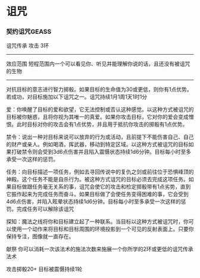 # 诅咒

### 契约诅咒GEASS

诅咒传承 攻击 3环

------------------------------------------------------------------------

效应范围
短程范围内一个可以看见你、听见并能理解你说的话，且还没有被诅咒的生物

------------------------------------------------------------------------

对抗目标的意志进行智力掷骰。如果目标的生命值为30或更低，则你有1点优势。若成功，对目标施加以下诅咒之一。诅咒持续1月1周1天1时1分

爱：你唤醒了目标的爱和欲望，它无法控制或否认这种感觉。以这种方式被诅咒的目标被你魅惑，且将你视为其唯一的真爱。如果你攻击目标，它对你的爱会变成憎恨。此时目标对你的攻击会有1点优势，并且用于抵抗你攻击的掷骰有1点优势。

禁令：说出一种对目标来说可以放弃的行为或活动，且前提下不能伤害自己、自己的财产或亲人。例如喝酒，挥武器，移动到特定区域。以这种方式被诅咒的目标如果打破禁令则会受到3d6点伤害并且陷入震慑状态持续1d6分钟。目标每小时至多承受一次这样的惩罚。

任务：向目标描述一项任务，例如去寻回传说中的复仇之剑或前往位于恐惧峰顶的神殿。这个任务不能是自杀行为。被这种方式诅咒的目标必须去完成这项任务。如果目标做跟任务毫无关系的事，诅咒会使它的攻击和检定掷骰带有1点劣势，直到它振作起来为完成任务而奋斗。如果目标做了会使任务变得困难的事，它会受到4d6点伤害，并陷入眩晕状态持续1d6分钟。目标每小时至多承受一次这样的惩罚。完成任务可以解除该诅咒

探知：魔法之线将你和目标建立起了一种联系。当目标以这种方式被诅咒时，你可以使用一个动作来将目标和目标周围的环境投影到一个可见的反射表面上。只要你保持专注，图像就一直存在。

献祭
你可以消耗一次该法术的施法次数来施展一个你所学的2环或更低的诅咒传承法术

攻击掷骰20+ 目标被震慑持续1轮
